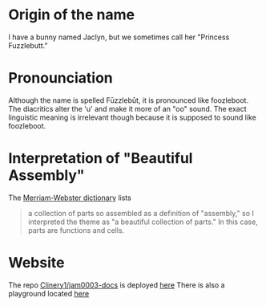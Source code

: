 # Origin of the name
I have a bunny named Jaclyn, but we sometimes call her "Princess Fuzzlebutt."

# Pronounciation
Although the name is spelled Fūzzlebūt, it is pronounced like foozleboot. The diacritics alter the 'u' and make it more of an "oo" sound. The exact linguistic meaning is irrelevant though because it is supposed to sound like foozleboot.

# Interpretation of "Beautiful Assembly"
The [Merriam-Webster dictionary](https://www.merriam-webster.com/dictionary/assembly) lists
> a collection of parts so assembled
as a definition of "assembly," so I interpreted the theme as "a beautiful collection of parts."
In this case, parts are functions and cells.

# Website
The repo
[Clinery1/jam0003-docs](https://github.com/Clinery1/jam0003-docs)
is deployed
[here](https://clinery1.github.io/jam0003-docs/)
There is also a playground located [here](https://clinery1.github.io/jam0003-playground/)
